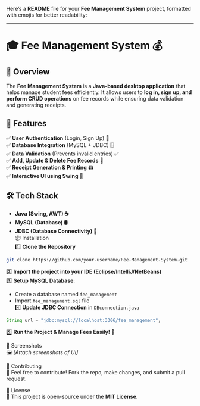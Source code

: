 Here’s a **README** file for your **Fee Management System** project, formatted with emojis for better readability:

---

# 🎓 Fee Management System 💰

## 📌 Overview  
The **Fee Management System** is a **Java-based desktop application** that helps manage student fees efficiently. It allows users to **log in, sign up, and perform CRUD operations** on fee records while ensuring data validation and generating receipts.

## 🚀 Features  
✅ **User Authentication** (Login, Sign Up) 🔑  
✅ **Database Integration** (MySQL + JDBC) 🗄️  
✅ **Data Validation** (Prevents invalid entries) ✅  
✅ **Add, Update & Delete Fee Records** 📝  
✅ **Receipt Generation & Printing** 🖨️  
✅ **Interactive UI using Swing** 🎨  

## 🛠️ Tech Stack  
- **Java (Swing, AWT) ☕**  
- **MySQL (Database) 🛢️**  
- **JDBC (Database Connectivity) 🔌**  
 📦 Installation  
1️⃣ **Clone the Repository**  
```sh
git clone https://github.com/your-username/Fee-Management-System.git
```
2️⃣ **Import the project into your IDE (Eclipse/IntelliJ/NetBeans)**  
3️⃣ **Setup MySQL Database**:  
   - Create a database named `fee_management`  
   - Import `fee_management.sql` file  
4️⃣ **Update JDBC Connection** in `DBconnection.java`  
```java
String url = "jdbc:mysql://localhost:3306/fee_management";

```
5️⃣ **Run the Project & Manage Fees Easily!** 🎉

📸 Screenshots  
🖼️ *[Attach screenshots of UI]*  

 🤝 Contributing  
🚀 Feel free to contribute! Fork the repo, make changes, and submit a pull request.

📄 License  
📝 This project is open-source under the **MIT License**.
